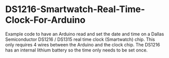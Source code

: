 # DS1216-Smartwatch-Real-Time-Clock-For-Arduino
Example code to have an Arduino read and set the date and time on a Dallas Semiconductor DS1216 / DS1315 real time clock (Smartwatch) chip.
This only requires 4 wires between the Arduino and the clock chip.
The DS1216 has an internal lithium battery so the time only needs to be set once.
